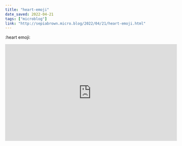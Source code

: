 ```yaml
---
title: "heart-emoji"
date_saved: 2022-04-21
tags: ["microblog"]
link: "http://sepiabrown.micro.blog/2022/04/21/heart-emoji.html"
---
```

:heart emoji:

<iframe width="560" height="315" src="https://www.youtube.com/embed/ui8kUKuLBaU" title="YouTube video player" frameborder="0" allow="accelerometer; autoplay; clipboard-write; encrypted-media; gyroscope; picture-in-picture" allowfullscreen></iframe>
